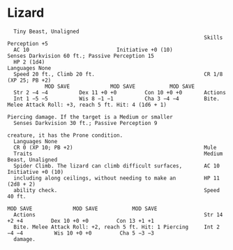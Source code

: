 # Lizard

      Tiny Beast, Unaligned
                                                                   Skills Perception +5
      AC 10                            Initiative +0 (10)                Senses Darkvision 60 ft.; Passive Perception 15
      HP 2 (1d4)                                                   Languages None
      Speed 20 ft., Climb 20 ft.                                   CR 1/8 (XP 25; PB +2)
                MOD SAVE             MOD SAVE           MOD SAVE
      Str 2 −4 −4          Dex 11 +0 +0         Con 10 +0 +0       Actions
      Int 1 −5 −5          Wis 8 −1 −1          Cha 3 −4 −4        Bite. Melee Attack Roll: +3, reach 5 ft. Hit: 4 (1d6 + 1)
                                                                   Piercing damage. If the target is a Medium or smaller
      Senses Darkvision 30 ft.; Passive Perception 9
                                                                   creature, it has the Prone condition.
      Languages None
      CR 0 (XP 10; PB +2)                                          Mule
      Traits                                                       Medium Beast, Unaligned
      Spider Climb. The lizard can climb difficult surfaces,       AC 10                            Initiative +0 (10)
      including along ceilings, without needing to make an         HP 11 (2d8 + 2)
      ability check.                                               Speed 40 ft.
                                                                             MOD SAVE             MOD SAVE           MOD SAVE
      Actions                                                      Str 14 +2 +4         Dex 10 +0 +0         Con 13 +1 +1
      Bite. Melee Attack Roll: +2, reach 5 ft. Hit: 1 Piercing     Int 2 −4 −4          Wis 10 +0 +0         Cha 5 −3 −3
      damage.
